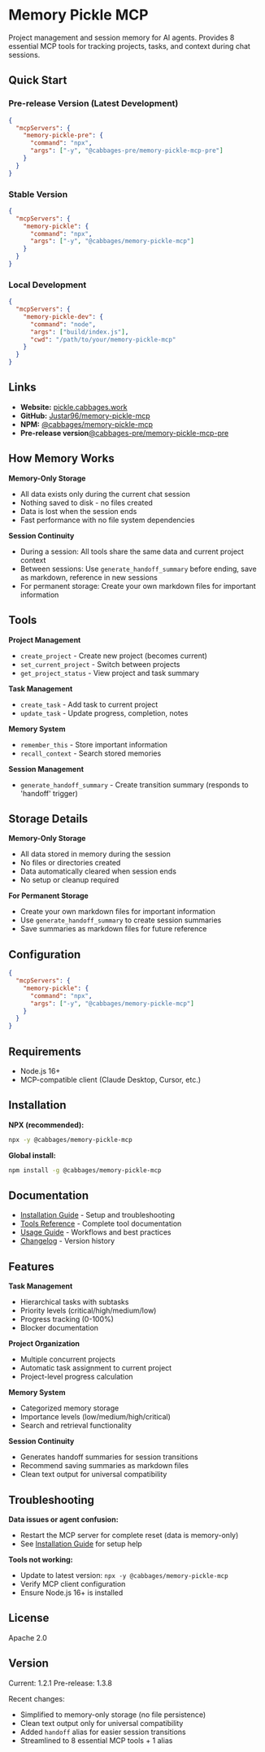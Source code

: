 # Memory Pickle MCP

Project management and session memory for AI agents. Provides 8 essential MCP tools for tracking projects, tasks, and context during chat sessions.

## Quick Start

### Pre-release Version (Latest Development)
```json
{
  "mcpServers": {
    "memory-pickle-pre": {
      "command": "npx",
      "args": ["-y", "@cabbages-pre/memory-pickle-mcp-pre"]
    }
  }
}
```

### Stable Version
```json
{
  "mcpServers": {
    "memory-pickle": {
      "command": "npx",
      "args": ["-y", "@cabbages/memory-pickle-mcp"]
    }
  }
}
```

### Local Development
```json
{
  "mcpServers": {
    "memory-pickle-dev": {
      "command": "node",
      "args": ["build/index.js"],
      "cwd": "/path/to/your/memory-pickle-mcp"
    }
  }
}
```

## Links

- **Website:** [pickle.cabbages.work](https://pickle.cabbages.work)
- **GitHub:** [Justar96/memory-pickle-mcp](https://github.com/Justar96/memory-pickle-mcp)
- **NPM:** [@cabbages/memory-pickle-mcp](https://www.npmjs.com/package/@cabbages/memory-pickle-mcp)
- **Pre-release version**[@cabbages-pre/memory-pickle-mcp-pre](https://www.npmjs.com/package/@cabbages-pre/memory-pickle-mcp-pre)

## How Memory Works

**Memory-Only Storage**
- All data exists only during the current chat session
- Nothing saved to disk - no files created
- Data is lost when the session ends
- Fast performance with no file system dependencies

**Session Continuity**
- During a session: All tools share the same data and current project context
- Between sessions: Use `generate_handoff_summary` before ending, save as markdown, reference in new sessions
- For permanent storage: Create your own markdown files for important information

## Tools

**Project Management**
- `create_project` - Create new project (becomes current)
- `set_current_project` - Switch between projects
- `get_project_status` - View project and task summary

**Task Management**
- `create_task` - Add task to current project
- `update_task` - Update progress, completion, notes

**Memory System**
- `remember_this` - Store important information
- `recall_context` - Search stored memories

**Session Management**
- `generate_handoff_summary` - Create transition summary (responds to 'handoff' trigger)

## Storage Details

**Memory-Only Storage**
- All data stored in memory during the session
- No files or directories created
- Data automatically cleared when session ends
- No setup or cleanup required

**For Permanent Storage**
- Create your own markdown files for important information
- Use `generate_handoff_summary` to create session summaries
- Save summaries as markdown files for future reference

## Configuration

```json
{
  "mcpServers": {
    "memory-pickle": {
      "command": "npx",
      "args": ["-y", "@cabbages/memory-pickle-mcp"]
    }
  }
}
```

## Requirements

- Node.js 16+
- MCP-compatible client (Claude Desktop, Cursor, etc.)

## Installation

**NPX (recommended):**
```bash
npx -y @cabbages/memory-pickle-mcp
```

**Global install:**
```bash
npm install -g @cabbages/memory-pickle-mcp
```

## Documentation

- [Installation Guide](docs/INSTALLATION.md) - Setup and troubleshooting
- [Tools Reference](docs/TOOLS.md) - Complete tool documentation
- [Usage Guide](docs/USAGE.md) - Workflows and best practices
- [Changelog](docs/CHANGELOG.md) - Version history

## Features

**Task Management**
- Hierarchical tasks with subtasks
- Priority levels (critical/high/medium/low)
- Progress tracking (0-100%)
- Blocker documentation

**Project Organization**
- Multiple concurrent projects
- Automatic task assignment to current project
- Project-level progress calculation

**Memory System**
- Categorized memory storage
- Importance levels (low/medium/high/critical)
- Search and retrieval functionality

**Session Continuity**
- Generates handoff summaries for session transitions
- Recommend saving summaries as markdown files
- Clean text output for universal compatibility

## Troubleshooting

**Data issues or agent confusion:**
- Restart the MCP server for complete reset (data is memory-only)
- See [Installation Guide](docs/INSTALLATION.md) for setup help

**Tools not working:**
- Update to latest version: `npx -y @cabbages/memory-pickle-mcp`
- Verify MCP client configuration
- Ensure Node.js 16+ is installed

## License

Apache 2.0

## Version

Current: 1.2.1
Pre-release: 1.3.8

Recent changes:
- Simplified to memory-only storage (no file persistence)
- Clean text output only for universal compatibility
- Added `handoff` alias for easier session transitions
- Streamlined to 8 essential MCP tools + 1 alias

